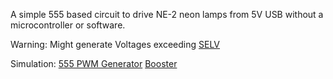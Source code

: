 A simple 555 based circuit to drive NE-2 neon lamps from 5V USB without a microcontroller or software.

Warning: Might generate Voltages exceeding [SELV](https://en.wikipedia.org/wiki/Extra-low_voltage#Separated_or_safety_extra-low_voltage_(SELV))

Simulation:
[555 PWM Generator](https://www.falstad.com/circuit/circuitjs.html?ctz=CQAgjCCsB0AM8MUgLAUwLQA4QHY5lkmTACYBmZANksx00pEoE5xYo3IMwwAoMSyCBIlk4ZKJI4SY0bOhMFTIpBWZYZIkx4B3cE2ki2wicjawdeg6ctCpIc7rD7bBkS-s8AxjbKZRT6WQyQKFoTnQCUPEcalhuDSY-ZEFYODiPAHMbIOkAkHFsMx4AExANaXKy2FFK6WLUADMAQwBXABsAFwta2GxKyvMAJSFMbG4DUZA1exnrFJnUyB4AeTLIA178-iFNoqzgtjJqspJD04WLEknxtdzSD11Km6eYjzAcGuPiBkkKmnBWIh7GEQINUABnACW4I6TQAdp5UCUqrJtpVvkIQPVmu0uo91lsGP0CQ53L5-M5yQ8fH4bL8PAB7fKYtimBSsYEIMhMWCUEjzEJkHhMljSQ40D4c1KIJgxSB8wQQXhAA)
[Booster](https://www.falstad.com/circuit/circuitjs.html?ctz=CQAgjOCmC0AcIGZYCYB0B2AbMgrCsALAgJzEAMmBIOZ11tOMYYAUAEogEHxJUFiZEsKrWTgyEiXRwhaZVDhYBzTsUEEpBNZwGzZLADaduiMn20Ize+ZJk2K6bl0vlkJWI-0J0tBJh5WXAFUCNYsAPKqgn7wOFiI-uD6HJYhVsgapiJ6mXbWCiwAZsY8wlFCIWJgCrKoZMgsACblqdRcWSBVAHL83CwAxiDYaVTDnJrgdZLTMxJgMOggxKiY6ISwZAiWq8RaxLVz+ipjGrQnunIRQ7DBIOh+HRBkLADuLYla0VbPbzjtrWNWs9BjEOqCEDgxCIpocCBgbghkJsaMRHMh0GJ7E9UKwVODIQkeIlLmAPNdbv54Kc9GBJOJZlIfAcyKw3icpJTxpc2RkOpygSwAE5gqzg77iFgAe0QiDEoQ0pE6cjqeVY0tp4l5tAV8A2tQgBpYQA)

